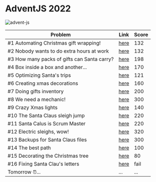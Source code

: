 # AdventJS 2022

![advent-js](https://user-images.githubusercontent.com/94259578/205131298-f8a55888-6bd6-4445-af8d-4dbb7af3236b.png)

| Problem                                     | Link                                                                               | Score |
| ------------------------------------------- | ---------------------------------------------------------------------------------- | ----- |
| #1 Automating Christmas gift wrapping!      | [here](https://github.com/PChaparro/adventjs-2022/blob/main/challenge-01/index.js) | 132   |
| #2 Nobody wants to do extra hours at work   | [here](https://github.com/PChaparro/adventjs-2022/blob/main/challenge-02/index.js) | 132   |
| #3 How many packs of gifts can Santa carry? | [here](https://github.com/PChaparro/adventjs-2022/blob/main/challenge-03/index.js) | 198   |
| #4 Box inside a box and another...          | [here](https://github.com/PChaparro/adventjs-2022/blob/main/challenge-04/index.js) | 170   |
| #5 Optimizing Santa's trips                 | [here](https://github.com/PChaparro/adventjs-2022/blob/main/challenge-05/index.js) | 121   |
| #6 Creating xmas decorations                | [here](https://github.com/PChaparro/adventjs-2022/blob/main/challenge-06/index.js) | 160   |
| #7 Doing gifts inventory                    | [here](https://github.com/PChaparro/adventjs-2022/blob/main/challenge-07/index.js) | 200   |
| #8 We need a mechanic!                      | [here](https://github.com/PChaparro/adventjs-2022/blob/main/challenge-08/index.js) | 300   |
| #9 Crazy Xmas lights                        | [here](https://github.com/PChaparro/adventjs-2022/blob/main/challenge-09/index.js) | 140   |
| #10 The Santa Claus sleigh jump             | [here](https://github.com/PChaparro/adventjs-2022/blob/main/challenge-10/index.js) | 220   |
| #11 Santa Calus is Scrum Master             | [here](https://github.com/PChaparro/adventjs-2022/blob/main/challenge-11/index.js) | 220   |
| #12 Electric sleighs, wow!                  | [here](https://github.com/PChaparro/adventjs-2022/blob/main/challenge-12/index.js) | 320   |
| #13 Backups for Santa Claus files           | [here](https://github.com/PChaparro/adventjs-2022/blob/main/challenge-13/index.js) | 300   |
| #14 The best path                           | [here](https://github.com/PChaparro/adventjs-2022/blob/main/challenge-14/index.js) | 100   |
| #15 Decorating the Christmas tree           | [here](https://github.com/PChaparro/adventjs-2022/blob/main/challenge-15/index.js) | 80    |
| #16 Fixing Santa Clau's letters             | [here](https://github.com/PChaparro/adventjs-2022/blob/main/challenge-16/index.js) | fail  |
| Tomorrow ⏰...                              | ...                                                                                | ...   |
